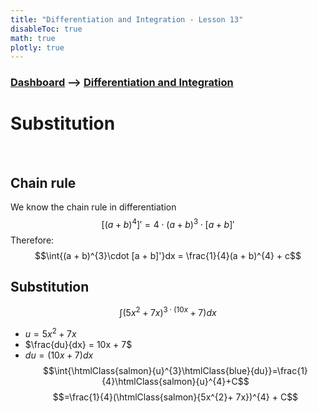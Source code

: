 ```yaml
---
title: "Differentiation and Integration - Lesson 13"
disableToc: true
math: true
plotly: true
---
```


### [Dashboard]() --> [Differentiation and Integration](Differentiation%20and%20Integration/Differentiation%20and%20Integration.md)

# <span class="highlight-blue">Substitution</span>
<br>

## <span class="highlight-seagreen">Chain rule</span>

We know the chain rule in differentiation<br>
$$[(a+b)^{4}]' = 4\cdot(a + b)^{3}\cdot[a + b]'$$
Therefore:<br>
$$\int{(a + b)^{3}\cdot [a + b]'}dx = \frac{1}{4}(a + b)^{4} + c$$

## <span class="highlight-seagreen">Substitution</span>
$$\int{(5x^{2} + 7x)^{3\cdot(10x}+ 7)}dx$$
- <span class="salmon">$u = 5x^{2}+ 7x$</span>
- <span class="blue">$\frac{du}{dx} = 10x + 7$</span>
- <span class="blue">$du = (10x + 7)dx$</span>
$$\int{\htmlClass{salmon}{u}^{3}\htmlClass{blue}{du}}=\frac{1}{4}\htmlClass{salmon}{u}^{4}+C$$
$$=\frac{1}{4}(\htmlClass{salmon}{5x^{2}+ 7x})^{4} + C$$